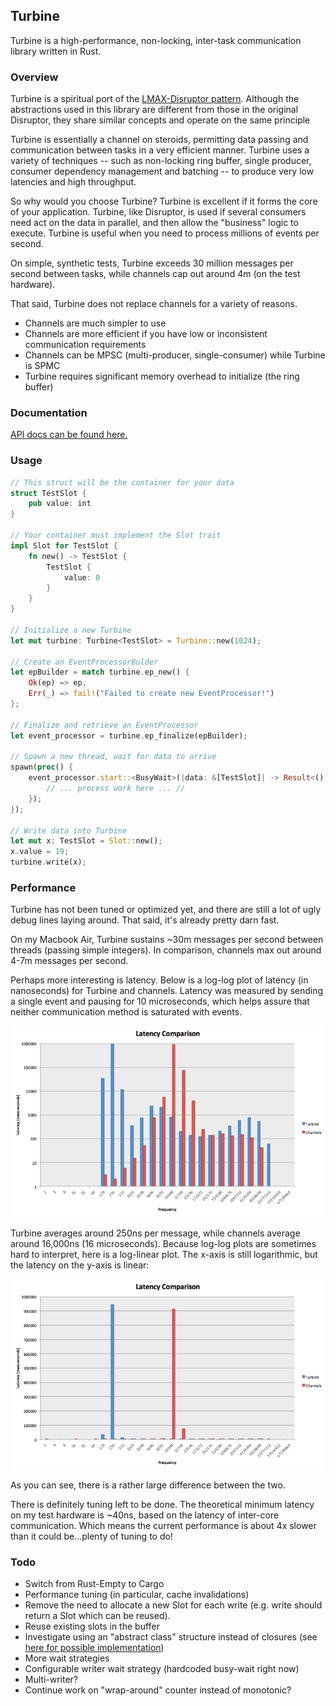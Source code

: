## Turbine

Turbine is a high-performance, non-locking, inter-task communication library written in Rust.

### Overview
Turbine is a spiritual port of the [LMAX-Disruptor pattern](https://github.com/LMAX-Exchange/disruptor).  Although the abstractions used in this library are different from those in the original Disruptor, they share similar concepts and operate on the same principle

Turbine is essentially a channel on steroids, permitting data passing and communication between tasks in a very efficient manner.  Turbine uses a variety of techniques -- such as non-locking ring buffer, single producer, consumer dependency management and batching -- to produce very low latencies and high throughput.

So why would you choose Turbine?  Turbine is excellent if it forms the core of your application.  Turbine, like Disruptor, is used if several consumers need act on the data in parallel, and then allow the "business" logic to execute.
Turbine is useful when you need to process millions of events per second.

On simple, synthetic tests, Turbine exceeds 30 million messages per second between tasks, while channels cap out around 4m (on the test hardware).

That said, Turbine does not replace channels for a variety of reasons.

- Channels are much simpler to use
- Channels are more efficient if you have low or inconsistent communication requirements
- Channels can be MPSC (multi-producer, single-consumer) while Turbine is SPMC
- Turbine requires significant memory overhead to initialize (the ring buffer)

### Documentation

[API docs can be found here.](http://polyfractal.github.io/Turbine/turbine/)

### Usage

```rust
// This struct will be the container for your data
struct TestSlot {
    pub value: int
}

// Your container must implement the Slot trait
impl Slot for TestSlot {
    fn new() -> TestSlot {
        TestSlot {
            value: 0
        }
    }
}

// Initialize a new Turbine
let mut turbine: Turbine<TestSlot> = Turbine::new(1024);

// Create an EventProcessorBulder
let epBuilder = match turbine.ep_new() {
    Ok(ep) => ep,
	Err(_) => fail!("Failed to create new EventProcessor!")
};

// Finalize and retrieve an EventProcessor
let event_processor = turbine.ep_finalize(epBuilder);

// Spawn a new thread, wait for data to arrive
spawn(proc() {
	event_processor.start::<BusyWait>(|data: &[TestSlot]| -> Result<(),()> {
	    // ... process work here ... //
	});
});

// Write data into Turbine
let mut x: TestSlot = Slot::new();
x.value = 19;
turbine.write(x);
```

### Performance
Turbine has not been tuned or optimized yet, and there are still a lot of ugly debug lines laying around.  That said, it's already pretty darn fast.

On my Macbook Air, Turbine sustains ~30m messages per second between threads (passing simple integers).  In comparison, channels max out around 4-7m messages per second.

Perhaps more interesting is latency.  Below is a log-log plot of latency (in nanoseconds) for Turbine and channels.  Latency was measured by sending a single event and pausing for 10 microseconds, which helps assure that neither communication method is saturated with events.

![](turbine1.png)

Turbine averages around 250ns per message, while channels average around 16,000ns (16 microseconds).  Because log-log plots are sometimes hard to interpret, here is a log-linear plot.  The x-axis is still logarithmic, but the latency on the y-axis is linear:

![](turbine2.png)

As you can see, there is a rather large difference between the two.

There is definitely tuning left to be done.  The theoretical minimum latency on my test hardware is ~40ns, based on the latency of inter-core communication.  Which means the current performance is about 4x slower than it could be...plenty of tuning to do!

### Todo

- Switch from Rust-Empty to Cargo
- Performance tuning (in particular, cache invalidations)
- Remove the need to allocate a new Slot for each write (e.g. write should return a Slot which can be reused).
- Reuse existing slots in the buffer
- Investigate using an "abstract class" structure instead of closures (see [here for possible implementation](http://www.reddit.com/r/rust/comments/29ywdu/what_you_dont_love_about_rust/cipypom))
- More wait strategies
- Configurable writer wait strategy (hardcoded busy-wait right now)
- Multi-writer?
- Continue work on "wrap-around" counter instead of monotonic?